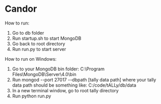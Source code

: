 # Candor

How to run:  
1. Go to db folder
2. Run startup.sh to start MongoDB
3. Go back to root directory
4. Run run.py to start server

How to run on Windows:
1. Go to your MongoDB bin folder: C:\Program Files\MongoDB\Server\4.0\bin
2. Run mongod --port 27017 --dbpath [tally data path]
where your tally data path should be something like: C:/code/tALLy/db/data
3. In a new terminal window, go to root tally directory
4. Run python run.py

